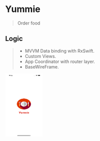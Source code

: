 # Yummie
> Order food

## Logic

> - MVVM Data binding with RxSwift.
> - Custom Views.
> - App Coordinator with router layer.
> - BaseWireFrame.

<img src = "https://github.com/sherboo96/Yummie/blob/master/ScreenShot/OnBoarding.png" width = 120 height = 200>
